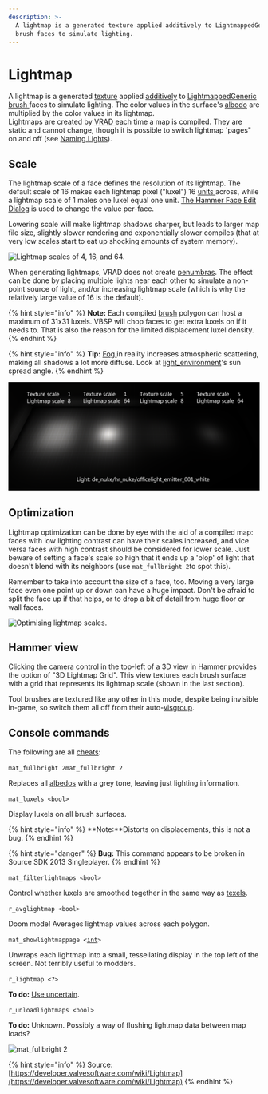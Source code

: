 ```yaml
---
description: >-
  A lightmap is a generated texture applied additively to LightmappedGeneric
  brush faces to simulate lighting.
---
```


# Lightmap

A lightmap is a generated [texture](./) applied [additively](https://en.wikipedia.org/wiki/Additive\_color) to [LightmappedGeneric ](https://developer.valvesoftware.com/wiki/LightmappedGeneric)[brush ](https://developer.valvesoftware.com/wiki/Brush)faces to simulate lighting. The color values in the surface's [albedo](albedo.md) are multiplied by the color values in its lightmap.\
Lightmaps are created by [VRAD ](https://developer.valvesoftware.com/wiki/VRAD)each time a map is compiled. They are static and cannot change, though it is possible to switch lightmap 'pages" on and off (see [Naming Lights](https://developer.valvesoftware.com/wiki/Naming\_Lights)).

## Scale

The lightmap scale of a face defines the resolution of its lightmap. The default scale of 16 makes each lightmap pixel ("luxel") 16 [units ](https://developer.valvesoftware.com/wiki/Unit)across, while a lightmap scale of 1 males one luxel equal one unit. [The Hammer Face Edit Dialog](https://developer.valvesoftware.com/wiki/Hammer\_Face\_Edit\_Dialog) is used to change the value per-face.

Lowering scale will make lightmap shadows sharper, but leads to larger map file size, slightly slower rendering and exponentially slower compiles (that at very low scales start to eat up shocking amounts of system memory).

![Lightmap scales of 4, 16, and 64.](../../.gitbook/assets/intlight\_lmap64.jpg)

When generating lightmaps, VRAD does not create [penumbras](https://en.wikipedia.org/wiki/Umbra,\_penumbra\_and\_antumbra#Umbra). The effect can be done by placing multiple lights near each other to simulate a non-point source of light, and/or increasing lightmap scale (which is why the relatively large value of 16 is the default).

{% hint style="info" %}
**Note:** Each compiled [brush](https://developer.valvesoftware.com/wiki/Brush) polygon can host a maximum of 31x31 luxels. VBSP will chop faces to get extra luxels on if it needs to. That is also the reason for the limited displacement luxel density.
{% endhint %}

{% hint style="info" %}
**Tip:** [Fog ](https://developer.valvesoftware.com/wiki/Dust,\_Fog,\_%26\_Smoke)in reality increases atmospheric scattering, making all shadows a lot more diffuse. Look at [light\_environment](https://developer.valvesoftware.com/wiki/Light\_environment)'s sun spread angle.
{% endhint %}

![Scales and effects of light textures.](../../.gitbook/assets/lightmap.png)

## Optimization

Lightmap optimization can be done by eye with the aid of a compiled map: faces with low lighting contrast can have their scales increased, and vice versa faces with high contrast should be considered for lower scale. Just beware of setting a face's scale so high that it ends up a 'blop' of light that doesn't blend with its neighbors (use `mat_fullbright 2`to spot this).&#x20;

Remember to take into account the size of a face, too. Moving a very large face even one point up or down can have a huge impact. Don't be afraid to split the face up if that helps, or to drop a bit of detail from huge floor or wall faces.

![Optimising lightmap scales.](../../.gitbook/assets/intlight\_lightmaps.jpg)

## Hammer view

Clicking the camera control in the top-left of a 3D view in Hammer provides the option of "3D Lightmap Grid". This view textures each brush surface with a grid that represents its lightmap scale (shown in the last section).

Tool brushes are textured like any other in this mode, despite being invisible in-game, so switch them all off from their auto-[visgroup](https://developer.valvesoftware.com/wiki/Visgroup).

## Console commands

The following are all [cheats](https://developer.valvesoftware.com/wiki/Sv\_cheats):

`mat_fullbright 2mat_fullbright 2`

Replaces all [albedos](https://developer.valvesoftware.com/wiki/Albedo) with a grey tone, leaving just lighting information.

`mat_luxels <`[`bool`](https://developer.valvesoftware.com/wiki/Bool)`>`

Display luxels on all brush surfaces.

{% hint style="info" %}
**Note:**Distorts on displacements, this is not a bug.
{% endhint %}

{% hint style="danger" %}
**Bug:** This command appears to be broken in Source SDK 2013 Singleplayer.
{% endhint %}

`mat_filterlightmaps <bool>`

Control whether luxels are smoothed together in the same way as [texels](https://developer.valvesoftware.com/wiki/Texel).

`r_avglightmap <bool>`

Doom mode! Averages lightmap values across each polygon.

`mat_showlightmappage <`[`int`](https://developer.valvesoftware.com/wiki/Int)`>`

Unwraps each lightmap into a small, tessellating display in the top left of the screen. Not terribly useful to modders.

`r_lightmap <?>`

**To do:** [Use uncertain](https://github.com/VSES/SourceEngine2007/blob/43a5c90a5ada1e69ca044595383be67f40b33c61/src\_main/engine/gl\_lightmap.cpp#L1011).

`r_unloadlightmaps <bool>`

**To do:** Unknown. Possibly a way of flushing lightmap data between map loads?

![mat\_fullbright 2](../../.gitbook/assets/mat\_fullbright\_2.jpg)

{% hint style="info" %}
Source: [https://developer.valvesoftware.com/wiki/Lightmap](https://developer.valvesoftware.com/wiki/Lightmap)
{% endhint %}

